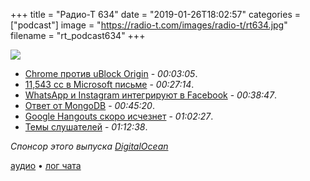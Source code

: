 +++
title = "Радио-Т 634"
date = "2019-01-26T18:02:57"
categories = ["podcast"]
image = "https://radio-t.com/images/radio-t/rt634.jpg"
filename = "rt_podcast634"
+++

![](https://radio-t.com/images/radio-t/rt634.jpg)

- [Chrome против uBlock Origin](http://www.opennet.ru/opennews/art.shtml?num=50009) - *00:03:05*.
- [11,543 cc в Microsoft письме](https://www.businessinsider.fr/us/microsoft-employee-github-reply-all-email-storm-2019-1/) - *00:27:14*.
- [WhatsApp и Instagram интегрируют в Facebook](https://www.nytimes.com/2019/01/25/technology/facebook-instagram-whatsapp-messenger.html) - *00:38:47*.
- [Ответ от MongoDB](https://www.mongodb.com/blog/post/documents-are-everywhere) - *00:45:20*.
- [Google Hangouts скоро исчезнет](https://www.theverge.com/2019/1/22/18193303/google-hangouts-end-transition-october-gsuite-chat-meet) - *01:02:27*.
- [Темы слушателей](https://radio-t.com/p/2019/01/22/prep-634/) - *01:12:38*.

*Спонсор этого выпуска [DigitalOcean](https://www.digitalocean.com)*


[аудио](http://cdn.radio-t.com/rt_podcast634.mp3) • [лог чата](http://chat.radio-t.com/logs/radio-t-634.html)
<audio src="http://cdn.radio-t.com/rt_podcast634.mp3" preload="none"></audio>
